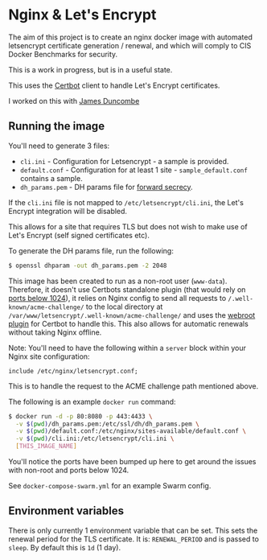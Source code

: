 # Nginx & Let's Encrypt

The aim of this project is to create an nginx docker image with automated
letsencrypt certificate generation / renewal, and which will comply to CIS
Docker Benchmarks for security.

This is a work in progress, but is in a useful state.

This uses the [Certbot](https://certbot.eff.org/docs/install.html) client to
handle Let's Encrypt certificates.

I worked on this with [James Duncombe](https://github.com/jamesduncombe)

## Running the image

You'll need to generate 3 files:

* `cli.ini` - Configuration for Letsencrypt - a sample is provided.
* `default.conf` - Configuration for at least 1 site - `sample_default.conf`
  contains a sample.
* `dh_params.pem` - DH params file for [forward secrecy](https://scotthelme.co.uk/perfect-forward-secrecy/).

If the `cli.ini` file is not mapped to `/etc/letsencrypt/cli.ini`, the Let's
Encrypt integration will be disabled.

This allows for a site that requires TLS but does not wish to make use of Let's
Encrypt (self signed certificates etc).

To generate the DH params file, run the following:

```bash
$ openssl dhparam -out dh_params.pem -2 2048
```

This image has been created to run as a non-root user (`www-data`). Therefore,
it doesn't use Certbots standalone plugin (that would rely on
[ports below 1024](https://www.w3.org/Daemon/User/Installation/PrivilegedPorts.html)),
it relies on Nginx config to send all requests to `/.well-known/acme-challenge/`
to the local directory at `/var/www/letsencrypt/.well-known/acme-challenge/`
and uses the [webroot plugin](https://certbot.eff.org/docs/using.html#webroot)
for Certbot to handle this. This also allows for automatic renewals without
taking Nginx offline.

Note: You'll need to have the following within a `server` block within your
Nginx site configuration:

```
include /etc/nginx/letsencrypt.conf;
```

This is to handle the request to the ACME challenge path mentioned above.

The following is an example `docker run` command:

```bash
$ docker run -d -p 80:8080 -p 443:4433 \
  -v $(pwd)/dh_params.pem:/etc/ssl/dh/dh_params.pem \
  -v $(pwd)/default.conf:/etc/nginx/sites-available/default.conf \
  -v $(pwd)/cli.ini:/etc/letsencrypt/cli.ini \
  [THIS_IMAGE_NAME]
```

You'll notice the ports have been bumped up here to get around the issues with
non-root and ports below 1024.

See `docker-compose-swarm.yml` for an example Swarm config.

## Environment variables

There is only currently 1 environment variable that can be set. This sets the
renewal period for the TLS certificate. It is: `RENEWAL_PERIOD` and is passed to
`sleep`. By default this is `1d` (1 day).
